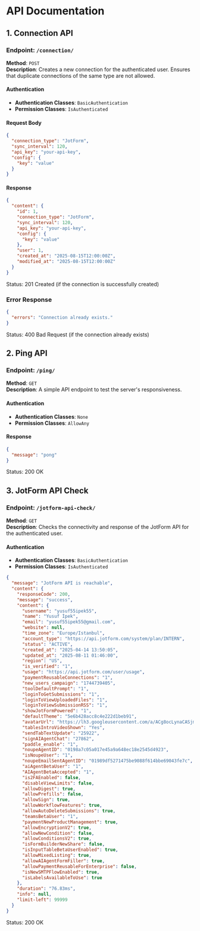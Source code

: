 # API Documentation

## 1. Connection API

### Endpoint: `/connection/`

**Method**: `POST`  
**Description**: Creates a new connection for the authenticated user. Ensures that duplicate connections of the same type are not allowed.

#### Authentication

- **Authentication Classes**: `BasicAuthentication`
- **Permission Classes**: `IsAuthenticated`

#### Request Body

```json
{
  "connection_type": "JotForm",
  "sync_interval": 120,
  "api_key": "your-api-key",
  "config": {
    "key": "value"
  }
}
```

#### Response

```json
{
  "content": {
    "id": 1,
    "connection_type": "JotForm",
    "sync_interval": 120,
    "api_key": "your-api-key",
    "config": {
      "key": "value"
    },
    "user": 1,
    "created_at": "2025-08-15T12:00:00Z",
    "modified_at": "2025-08-15T12:00:00Z"
  }
}
```

Status: 201 Created (if the connection is successfully created)

### Error Response

```json
{
  "errors": "Connection already exists."
}
```

Status: 400 Bad Request (if the connection already exists)

## 2. Ping API

### Endpoint: `/ping/`

**Method**: `GET`  
**Description**: A simple API endpoint to test the server's responsiveness.

#### Authentication

- **Authentication Classes**: `None`
- **Permission Classes**: `AllowAny`

#### Response

```json
{
  "message": "pong"
}
```

Status: 200 OK

## 3. JotForm API Check

### Endpoint: `/jotform-api-check/`

**Method**: `GET`  
**Description**: Checks the connectivity and response of the JotForm API for the authenticated user.

#### Authentication

- **Authentication Classes**: `BasicAuthentication`
- **Permission Classes**: `IsAuthenticated`

```json
{
  "message": "JotForm API is reachable",
  "content": {
    "responseCode": 200,
    "message": "success",
    "content": {
      "username": "yusuf55ipek55",
      "name": "Yusuf İpek",
      "email": "yusuf55ipek55@gmail.com",
      "website": null,
      "time_zone": "Europe/Istanbul",
      "account_type": "https://api.jotform.com/system/plan/INTERN",
      "status": "ACTIVE",
      "created_at": "2025-04-14 13:50:05",
      "updated_at": "2025-08-11 01:46:00",
      "region": "US",
      "is_verified": "1",
      "usage": "https://api.jotform.com/user/usage",
      "paymentReusableConnections": "1",
      "new_users_campaign": "1744739405",
      "toolDefaultPrompt": "1",
      "loginToGetSubmissions": "1",
      "loginToViewUploadedFiles": "1",
      "loginToViewSubmissionRSS": "1",
      "showJotFormPowered": "1",
      "defaultTheme": "5e6b428acc8c4e222d1beb91",
      "avatarUrl": "https://lh3.googleusercontent.com/a/ACg8ocLynaCASjmmg7DEMPAJUzRZ0AB_3zsFr48CH3oSvOVpbDvoSQ=s96-c",
      "tablesIntroVideoShown": "Yes",
      "sendTabTextUpdate": "25922",
      "signAIAgentChat": "27862",
      "paddle_enable": "1",
      "noupeAgentID": "0198a7c05a017e45a9a648ec18e2545d4923",
      "isNoupeUser": "1",
      "noupeEmailSentAgentID": "01989df5271475be9088f614bbe69043fe7c",
      "aiAgentBetaUser": "1",
      "AIAgentBetaAccepted": "1",
      "is2FAEnabled": false,
      "disableViewLimits": false,
      "allowDigest": true,
      "allowPrefills": false,
      "allowSign": true,
      "allowWorkflowFeatures": true,
      "allowAutoDeleteSubmissions": true,
      "teamsBetaUser": "1",
      "paymentNewProductManagement": true,
      "allowEncryptionV2": true,
      "allowNewCondition": false,
      "allowConditionsV2": true,
      "isFormBuilderNewShare": false,
      "isInputTableBetaUserEnabled": true,
      "allowMixedListing": true,
      "allowAIAgentFormFiller": true,
      "allowPaymentReusableForEnterprise": false,
      "isNewSMTPFlowEnabled": true,
      "isLabelsAvailableToUse": true
    },
    "duration": "76.83ms",
    "info": null,
    "limit-left": 99999
  }
}
```

Status: 200 OK
